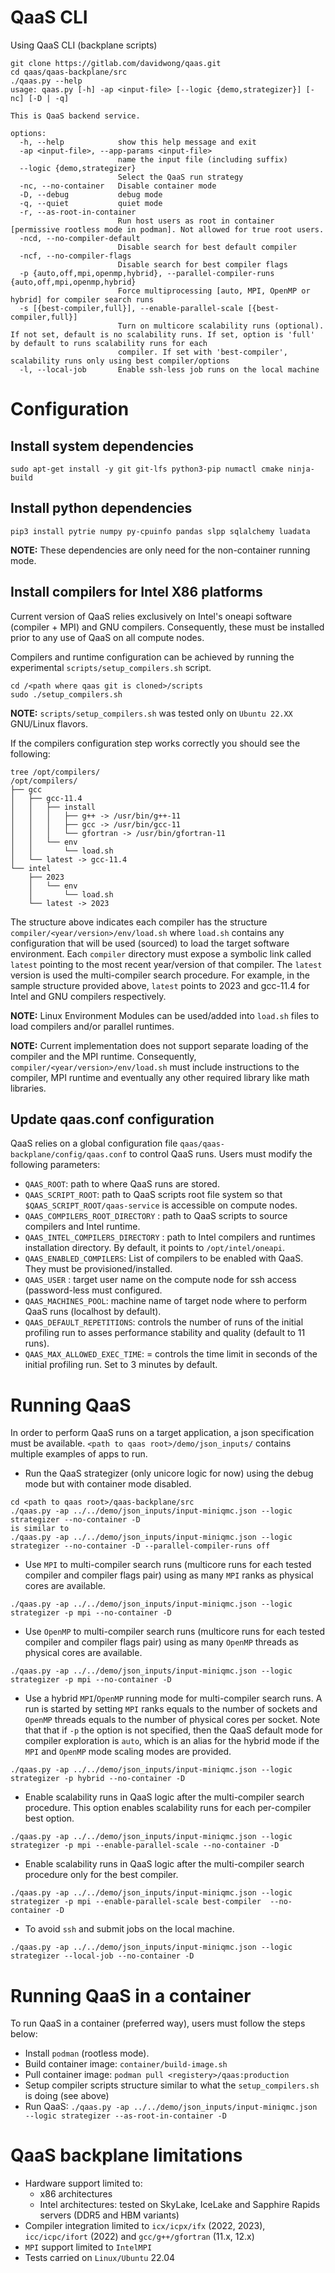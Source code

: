 # QaaS CLI
Using QaaS CLI (backplane scripts)
```
git clone https://gitlab.com/davidwong/qaas.git
cd qaas/qaas-backplane/src
./qaas.py --help
usage: qaas.py [-h] -ap <input-file> [--logic {demo,strategizer}] [-nc] [-D | -q]

This is QaaS backend service.

options:
  -h, --help            show this help message and exit
  -ap <input-file>, --app-params <input-file>
                        name the input file (including suffix)
  --logic {demo,strategizer}
                        Select the QaaS run strategy
  -nc, --no-container   Disable container mode
  -D, --debug           debug mode
  -q, --quiet           quiet mode
  -r, --as-root-in-container
                        Run host users as root in container [permissive rootless mode in podman]. Not allowed for true root users.
  -ncd, --no-compiler-default
                        Disable search for best default compiler
  -ncf, --no-compiler-flags
                        Disable search for best compiler flags
  -p {auto,off,mpi,openmp,hybrid}, --parallel-compiler-runs {auto,off,mpi,openmp,hybrid}
                        Force multiprocessing [auto, MPI, OpenMP or hybrid] for compiler search runs
  -s [{best-compiler,full}], --enable-parallel-scale [{best-compiler,full}]
                        Turn on multicore scalability runs (optional). If not set, default is no scalability runs. If set, option is 'full' by default to runs scalability runs for each
                        compiler. If set with 'best-compiler', scalability runs only using best compiler/options
  -l, --local-job       Enable ssh-less job runs on the local machine
```

# Configuration

## Install system dependencies
```
sudo apt-get install -y git git-lfs python3-pip numactl cmake ninja-build
```

## Install python dependencies
```
pip3 install pytrie numpy py-cpuinfo pandas slpp sqlalchemy luadata
```

**NOTE:** These dependencies are only need for the non-container running mode.

## Install compilers for Intel X86 platforms
Current version of QaaS relies exclusively on Intel's oneapi software (compiler + MPI) and GNU compilers.
Consequently, these must be installed prior to any use of QaaS on all compute nodes.

Compilers and runtime configuration can be achieved by running the experimental `scripts/setup_compilers.sh` script.
```
cd /<path where qaas git is cloned>/scripts
sudo ./setup_compilers.sh
```

**NOTE:** 
`scripts/setup_compilers.sh` was tested only on `Ubuntu 22.XX` GNU/Linux flavors.

If the compilers configuration step works correctly you should see the following:
```
tree /opt/compilers/
/opt/compilers/
├── gcc
│   ├── gcc-11.4
│   │   ├── install
│   │   │   ├── g++ -> /usr/bin/g++-11
│   │   │   ├── gcc -> /usr/bin/gcc-11
│   │   │   └── gfortran -> /usr/bin/gfortran-11
│   │   └── env 
│   │       └── load.sh
│   └── latest -> gcc-11.4
└── intel
    ├── 2023
    │   └── env
    │       └── load.sh
    └── latest -> 2023
```
The structure above indicates each compiler has the structure `compiler/<year/version>/env/load.sh` where `load.sh` contains any configuration that will be used (sourced) to load the target software environment. Each `compiler` directory must expose a symbolic link called `latest` pointing to the most recent year/version of that compiler. The `latest` version is used the multi-compiler search procedure. For example, in the sample structure provided above, `latest` points to 2023 and gcc-11.4 for Intel and GNU compilers respectively.
    
**NOTE:** 
Linux Environment Modules can be used/added into `load.sh` files to load compilers and/or parallel runtimes.

**NOTE:**
Current implementation does not support separate loading of the compiler and the MPI runtime. Consequently, `compiler/<year/version>/env/load.sh` must include instructions to the compiler, MPI runtime and eventually any other required library like math libraries. 

## Update qaas.conf configuration
QaaS relies on a global configuration file `qaas/qaas-backplane/config/qaas.conf` to control QaaS runs.
Users must modify the following parameters:
- `QAAS_ROOT`: path to where QaaS runs are stored.
- `QAAS_SCRIPT_ROOT`: path to QaaS scripts root file system so that `$QAAS_SCRIPT_ROOT/qaas-service` is accessible on compute nodes.
- `QAAS_COMPILERS_ROOT_DIRECTORY` : path to QaaS scripts to source compilers and Intel runtime.
- `QAAS_INTEL_COMPILERS_DIRECTORY` : path to Intel compilers and runtimes installation directory. By default, it points to `/opt/intel/oneapi`.
- `QAAS_ENABLED_COMPILERS`: List of compilers to be enabled with QaaS. They must be provisioned/installed.
- `QAAS_USER` : target user name on the compute node for ssh access (password-less must configured.
- `QAAS_MACHINES_POOL`: machine name of target node where to perform QaaS runs (localhost by default).
- `QAAS_DEFAULT_REPETITIONS`: controls the number of runs of the initial profiling run to asses performance stability and quality (default to 11 runs).
- `QAAS_MAX_ALLOWED_EXEC_TIME`: = controls the time limit in seconds of the initial profiling run. Set to 3 minutes by default.


# Running QaaS

In order to perform QaaS runs on a target application, a json specification must be available.
`<path to qaas root>/demo/json_inputs/` contains multiple examples of apps to run.

- Run the QaaS strategizer (only unicore logic for now) using the debug mode but with container mode disabled.
```
cd <path to qaas root>/qaas-backplane/src
./qaas.py -ap ../../demo/json_inputs/input-miniqmc.json --logic strategizer --no-container -D
is similar to
./qaas.py -ap ../../demo/json_inputs/input-miniqmc.json --logic strategizer --no-container -D --parallel-compiler-runs off
```
- Use `MPI` to multi-compiler search runs (multicore runs for each tested compiler and compiler flags pair) using as many `MPI` ranks as physical cores are available.
```
./qaas.py -ap ../../demo/json_inputs/input-miniqmc.json --logic strategizer -p mpi --no-container -D
```
- Use `OpenMP` to multi-compiler search runs (multicore runs for each tested compiler and compiler flags pair) using as many `OpenMP` threads as physical cores are available.
```
./qaas.py -ap ../../demo/json_inputs/input-miniqmc.json --logic strategizer -p mpi --no-container -D
```
- Use a hybrid `MPI`/`OpenMP` running mode for  multi-compiler search runs. A run is started by setting `MPI` ranks equals to the number of sockets and `OpenMP` threads equals to the number of physical cores per socket. Note that that if `-p` the option is not specified, then the QaaS default mode for compiler exploration is `auto`, which is an alias for the hybrid mode if the `MPI` and `OpenMP` mode scaling modes are provided.
```
./qaas.py -ap ../../demo/json_inputs/input-miniqmc.json --logic strategizer -p hybrid --no-container -D
```
- Enable scalability runs in QaaS logic after the multi-compiler search procedure. This option enables scalability runs for each per-compiler best option.
```
./qaas.py -ap ../../demo/json_inputs/input-miniqmc.json --logic strategizer -p mpi --enable-parallel-scale --no-container -D
```
- Enable scalability runs in QaaS logic after the multi-compiler search procedure only for the best compiler.
```
./qaas.py -ap ../../demo/json_inputs/input-miniqmc.json --logic strategizer -p mpi --enable-parallel-scale best-compiler  --no-container -D
```
- To avoid `ssh` and submit jobs on the local machine.
```
./qaas.py -ap ../../demo/json_inputs/input-miniqmc.json --logic strategizer --local-job --no-container -D 
```

# Running QaaS in a container

To run QaaS in a container (preferred way), users must follow the steps below:
- Install `podman` (rootless mode).
- Build container image: `container/build-image.sh`
- Pull container image: `podman pull <registery>/qaas:production`
- Setup compiler scripts structure similar to what the `setup_compilers.sh` is doing (see above)
- Run QaaS: `./qaas.py -ap ../../demo/json_inputs/input-miniqmc.json --logic strategizer --as-root-in-container -D`

# QaaS backplane limitations
- Hardware support limited to:
    - x86 architectures
    - Intel architectures: tested on SkyLake, IceLake and Sapphire Rapids servers (DDR5 and HBM variants)
- Compiler integration limited to `icx/icpx/ifx` (2022, 2023), `icc/icpc/ifort` (2022) and `gcc/g++/gfortran` (11.x, 12.x)
- `MPI` support limited to `IntelMPI` 
- Tests carried on `Linux/Ubuntu` 22.04
